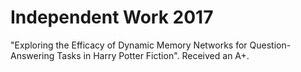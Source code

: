 # Independent Work 2017
"Exploring the Efficacy of Dynamic Memory Networks for Question-Answering Tasks in Harry Potter Fiction". Received an A+.
